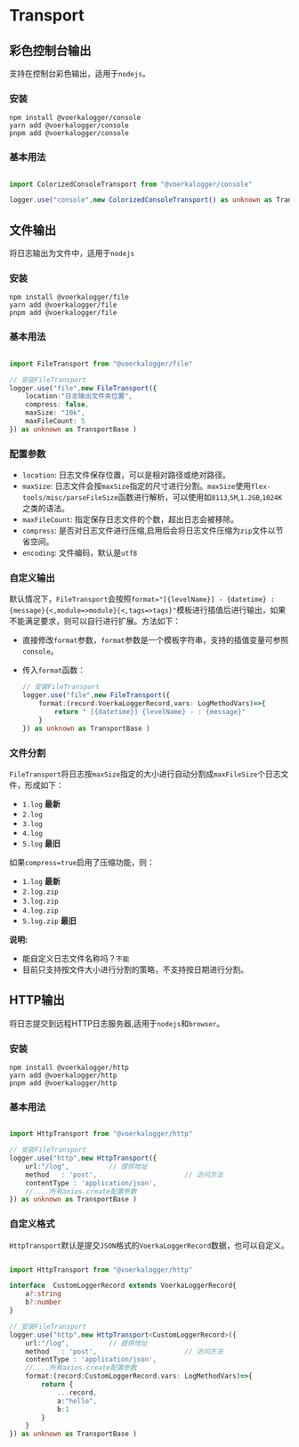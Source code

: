 # Transport

## 彩色控制台输出

支持在控制台彩色输出，适用于`nodejs`。
### 安装

```shell
npm install @voerkalogger/console
yarn add @voerkalogger/console
pnpm add @voerkalogger/console

```
### 基本用法

```typescript

import ColorizedConsoleTransport from "@voerkalogger/console"

logger.use("console",new ColorizedConsoleTransport() as unknown as TransportBase )

```
## 文件输出

将日志输出为文件中，适用于`nodejs`

### 安装

```shell
npm install @voerkalogger/file
yarn add @voerkalogger/file
pnpm add @voerkalogger/file

```

### 基本用法

```typescript

import FileTransport from "@voerkalogger/file"

// 安装FileTransport
logger.use("file",new FileTransport({
    location:"日志输出文件夹位置",
    compress: false,
    maxSize: "10k",
    maxFileCount: 5
}) as unknown as TransportBase )

```

### 配置参数

- `location`: 日志文件保存位置，可以是相对路径或绝对路径。
- `maxSize`: 日志文件会按`maxSize`指定的尺寸进行分割。`maxSize`使用`flex-tools/misc/parseFileSize`函数进行解析，可以使用如`8113`,`5M`,`1.2GB`,`1024K`之类的语法。
- `maxFileCount`: 指定保存日志文件的个数，超出日志会被移除。
- `compress`: 是否对日志文件进行压缩,启用后会将日志文件压缩为`zip`文件以节省空间。
- `encoding`: 文件编码，默认是`utf8`

### 自定义输出

默认情况下，`FileTransport`会按照`format="[{levelName}] - {datetime} : {message}{<,module=>module}{<,tags=>tags}"`模板进行插值后进行输出，如果不能满足要求，则可以自行进行扩展。方法如下：

- 直接修改`format`参数，`format`参数是一个模板字符串，支持的插值变量可参照`console`。
- 传入`format`函数：

    ```typescript
    // 安装FileTransport
    logger.use("file",new FileTransport({
        format:(record:VoerkaLoggerRecord,vars: LogMethodVars)=>{
            return " [{datetime}] {levelName} - : {message}"
        }
    }) as unknown as TransportBase )
    ```

### 文件分割

`FileTransport`将日志按`maxSize`指定的大小进行自动分割成`maxFileSize`个日志文件，形成如下：

- `1.log`       **最新**
- `2.log`
- `3.log`
- `4.log`
- `5.log`       **最旧**    

如果`compress=true`启用了压缩功能，则：

- `1.log`       **最新**
- `2.log.zip`
- `3.log.zip`
- `4.log.zip`
- `5.log.zip`   **最旧**    

**说明:**

- 能自定义日志文件名称吗？`不能`
- 目前只支持按文件大小进行分割的策略，不支持按日期进行分割。


## HTTP输出

将日志提交到远程HTTP日志服务器,适用于`nodejs`和`browser`。

### 安装

```shell
npm install @voerkalogger/http
yarn add @voerkalogger/http
pnpm add @voerkalogger/http

```

### 基本用法

```typescript

import HttpTransport from "@voerkalogger/http"

// 安装FileTransport
logger.use("http",new HttpTransport({
    url:"/log",          // 提供地址
    method   : 'post',                      // 访问方法
    contentType : 'application/json',
    //....所有axios.create配置参数
}) as unknown as TransportBase )

```

### 自定义格式

`HttpTransport`默认是提交`JSON`格式的`VoerkaLoggerRecord`数据，也可以自定义。

```typescript

import HttpTransport from "@voerkalogger/http"

interface  CustomLoggerRecord extends VoerkaLoggerRecord{
    a?:string
    b?:number
}

// 安装FileTransport
logger.use("http",new HttpTransport<CustomLoggerRecord>({
    url:"/log",          // 提供地址
    method   : 'post',                      // 访问方法
    contentType : 'application/json',
    //....所有axios.create配置参数
    format:(record:CustomLoggerRecord,vars: LogMethodVars)=>{
        return {
            ...record,
            a:"hello",
            b:1
        }
    }
}) as unknown as TransportBase )

```
